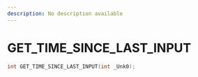 ```yaml
---
description: No description available 
---
```


# GET_TIME_SINCE_LAST_INPUT

```cpp
int GET_TIME_SINCE_LAST_INPUT(int _Unk0);
```